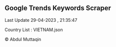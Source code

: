 

## Google Trends Keywords Scraper 
 
Last Update 29-04-2023 , 21:35:47

Country List :
VIETNAM.json



© Abdul Muttaqin 
